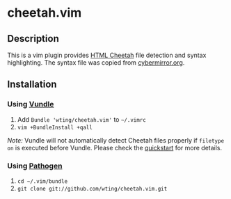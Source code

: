 # cheetah.vim

## Description

This is a vim plugin provides [HTML Cheetah](http://www.cheetahtemplate.org/) file detection and syntax highlighting. The syntax file was copied from
[cybermirror.org](http://vim.cybermirror.org/runtime/syntax/cheetah.vim).

## Installation

### Using [Vundle][v]

1. Add `Bundle 'wting/cheetah.vim'` to `~/.vimrc`
2. `vim +BundleInstall +qall`

*Note:* Vundle will not automatically detect Cheetah files properly if `filetype
on` is executed before Vundle. Please check the [quickstart][vqs] for more
details.

### Using [Pathogen][p]

1. `cd ~/.vim/bundle`
2. `git clone git://github.com/wting/cheetah.vim.git`

[p]: https://github.com/tpope/vim-pathogen
[v]: https://github.com/gmarik/vundle
[vqs]: https://github.com/gmarik/vundle#quick-start

